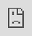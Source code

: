 # Module 5: Calico Cloud Free Tier

As you explore Whisker, you may notice in the top references to [Calico Cloud](calicocloud.io).

It takes just a few seconds to connect your cluster to Calico Cloud.

![connect a cluster](<../images/Connect a Cluster Video - Calico Cloud Free Tier.gif>)

<iframe src="https://demo.arcade.software/eWC0DGSIaEIyPMPyNasN?embed&embed_mobile=tab&embed_desktop=inline&show_copy_link=true" title="Calico Cloud Free Tier - Quick Tour" frameborder="0" loading="lazy" webkitallowfullscreen mozallowfullscreen allowfullscreen allow="clipboard-write" style="position: absolute; top: 0; left: 0; width: 100%; height: 100%; color-scheme: light;" ></iframe>

Sign up for Calico Cloud free Tier and connect your cluster following the instructions.

Explore all of the insights and observability it offers:

## Dashboards

There are 3 dashboards available: cluster health, flow logs and traffic volume.
Use these dashobard for ongoing monitoring and quick insights into your cluster networking.

![alt text](../images/ccft-dashboards.png)


## Service Graph

Service Graphs takes all of the collected flow logs and turns it into a visualization enabling you to contextualize and filter flows faster.

![alt text](../images/ccft-servicegraph.png)

Clicking on flow lines between objects auto-filters the flow logs and gives you other insights, so you can continue to use Calico Cloud Free Tier, or Whisker, to help build and validate network policies.

![alt text](../images/ccft-service-flows.png)

## Policies

View all of your policies and instantly see which policies belong in which tier, how they're ordered, and whether they're staged, global, or denying traffic for more efficient policy organization.

![alt text](../images/ccft-policyboard.png)

## Policy recommendations

Speed up cluster network security by enabling automatic policy recommendations. Based on flow logs, Calico automatically builds namespace isolation policies, saving hoursof work building and refining network policies.

![alt text](../images/ccft-policyrecs.png)

## Network Sets

View all of the network sets and which polcies, if any, they're associated with. Network sets are also visible on the Service Graph if there are any pods communicating with them.

![alt text](../images/ccft-networksets.png)

[:arrow_left: Module 4 - Network Policy Best Practices](module-4-network-policy-best-practices.md) 

[:leftwards_arrow_with_hook: Back to Main](../readme.md)  